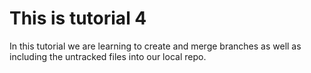 # This is tutorial 4
In this tutorial we are learning to create and merge branches as well as including the untracked files into our local repo.
